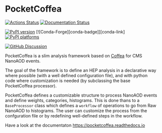 # PocketCoffea

[![Actions Status][actions-badge]][actions-link]
[![Documentation Status][rtd-badge]][rtd-link]

[![PyPI version][pypi-version]][pypi-link]
[![Conda-Forge][conda-badge]][conda-link]
[![PyPI platforms][pypi-platforms]][pypi-link]

[![GitHub Discussion][github-discussions-badge]][github-discussions-link]

<!-- prettier-ignore-start -->
[actions-badge]:            https://github.com/PocketCoffea/PocketCoffea/workflows/CI/badge.svg
[actions-link]:             https://github.com/PocketCoffea/PocketCoffea/actions
<!-- [conda-badge]:              https://img.shields.io/conda/vn/conda-forge/PocketCoffea -->
<!-- [conda-link]:               https://github.com/conda-forge/PocketCoffea-feedstock -->
[github-discussions-badge]: https://img.shields.io/static/v1?label=Discussions&message=Ask&color=blue&logo=github
[github-discussions-link]:  https://github.com/PocketCoffea/PocketCoffea/discussions

[pypi-link]:                https://pypi.org/project/PocketCoffea/
[pypi-platforms]:           https://img.shields.io/pypi/pyversions/PocketCoffea
[pypi-version]:             https://img.shields.io/pypi/v/PocketCoffea

[rtd-badge]:                https://readthedocs.org/projects/PocketCoffea/badge/?version=latest
[rtd-link]:                 https://PocketCoffea.readthedocs.io/en/latest/?badge=latest

<!-- prettier-ignore-end -->
PocketCoffea is a slim analysis framework based on [Coffea](https://github.com/CoffeaTeam/coffea/) for CMS NanoAOD events.

The goal of the framework is to define an HEP analysis in a declarative way where possible (with a well defined
configuration file), and with python code where customization is needed (by subclassing the base PocketCoffea processor).

PocketCoffea defines a customizable structure to process NanoAOD events and define weights, categories, histograms. This
is done thans to a `BaseProcessor` class which defines a `workflow` of operations to go from Raw NanoAOD to histograms.
The user can customize the process from the confguration file or by redefining well-defined steps in the workflow.


Have a look at the documentaton https://pocketcoffea.readthedocs.io
